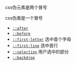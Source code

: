 css伪元素是两个冒号

css伪类是一个冒号

- [`::after`](https://developer.mozilla.org/zh-CN/docs/Web/CSS/::after)
- [`::before`](https://developer.mozilla.org/zh-CN/docs/Web/CSS/::before)
- [`::first-letter`](https://developer.mozilla.org/zh-CN/docs/Web/CSS/::first-letter) 选中首个字母
- [`::first-line`](https://developer.mozilla.org/zh-CN/docs/Web/CSS/::first-line) 选中首行
- [`::selection`](https://developer.mozilla.org/zh-CN/docs/Web/CSS/::selection) 用户选中的部分
- [`::backdrop`](https://developer.mozilla.org/zh-CN/docs/Web/CSS/::backdrop)

